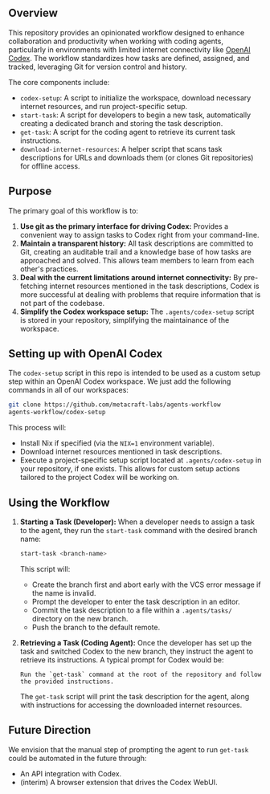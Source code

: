 ## Overview

This repository provides an opinionated workflow designed to enhance collaboration and productivity when working with coding agents, particularly in environments with limited internet connectivity like [OpenAI Codex](https://openai.com/blog/openai-codex/). The workflow standardizes how tasks are defined, assigned, and tracked, leveraging Git for version control and history.

The core components include:
-   `codex-setup`: A script to initialize the workspace, download necessary internet resources, and run project-specific setup.
-   `start-task`: A script for developers to begin a new task, automatically creating a dedicated branch and storing the task description.
-   `get-task`: A script for the coding agent to retrieve its current task instructions.
-   `download-internet-resources`: A helper script that scans task descriptions for URLs and downloads them (or clones Git repositories) for offline access.

## Purpose

The primary goal of this workflow is to:

1.  **Use git as the primary interface for driving Codex:** Provides a convenient way to assign tasks to Codex right from your command-line.
2.  **Maintain a transparent history:** All task descriptions are committed to Git, creating an auditable trail and a knowledge base of how tasks are approached and solved. This allows team members to learn from each other's practices.
3.  **Deal with the current limitations around internet connectivity:** By pre-fetching internet resources mentioned in the task descriptions, Codex is more successful at dealing with problems that require information that is not part of the codebase.
4.  **Simplify the Codex workspace setup:** The `.agents/codex-setup` script is stored in your repository, simplifying the maintainance of the workspace.

## Setting up with OpenAI Codex

The `codex-setup` script in this repo is intended to be used as a custom setup step within an OpenAI Codex workspace. We just add the following commands in all of our workspaces:

```bash
git clone https://github.com/metacraft-labs/agents-workflow
agents-workflow/codex-setup
```

This process will:
-   Install Nix if specified (via the `NIX=1` environment variable).
-   Download internet resources mentioned in task descriptions.
-   Execute a project-specific setup script located at `.agents/codex-setup` in your repository, if one exists. This allows for custom setup actions tailored to the project Codex will be working on.

## Using the Workflow

1.  **Starting a Task (Developer):**
    When a developer needs to assign a task to the agent, they run the `start-task` command with the desired branch name:

    ```bash
    start-task <branch-name>
    ```

    This script will:
    -   Create the branch first and abort early with the VCS error message if
        the name is invalid.
    -   Prompt the developer to enter the task description in an editor.
    -   Commit the task description to a file within a `.agents/tasks/` directory on the new branch.
    -   Push the branch to the default remote.

2.  **Retrieving a Task (Coding Agent):**
    Once the developer has set up the task and switched Codex to the new branch, they instruct the agent to retrieve its instructions. A typical prompt for Codex would be:
    ```
    Run the `get-task` command at the root of the repository and follow the provided instructions.
    ```
    The `get-task` script will print the task description for the agent, along with instructions for accessing the downloaded internet resources.

## Future Direction

We envision that the manual step of prompting the agent to run `get-task` could be automated in the future through:

-   An API integration with Codex.
-   (interim) A browser extension that drives the Codex WebUI.
